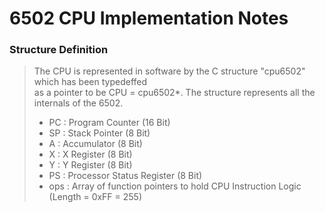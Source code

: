 # 6502 CPU Implementation Notes

### Structure Definition

> The CPU is represented in software by the C structure "cpu6502" which has been typedeffed  
> as a pointer to be CPU = cpu6502\*. The structure represents all the internals of the 6502.
>
> - PC : Program Counter (16 Bit)
> - SP : Stack Pointer (8 Bit)
> - A : Accumulator (8 Bit)
> - X : X Register (8 Bit)
> - Y : Y Register (8 Bit)
> - PS : Processor Status Register (8 Bit)
> - ops : Array of function pointers to hold CPU Instruction Logic (Length = 0xFF = 255)

